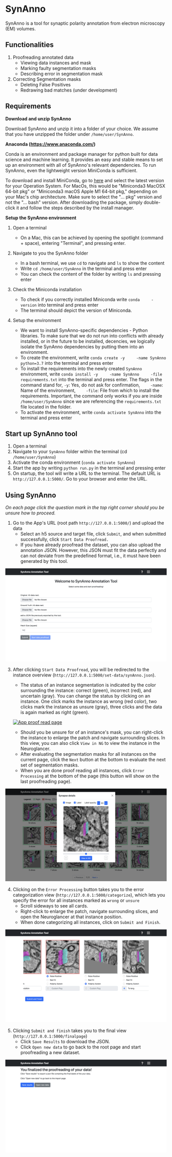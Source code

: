 # SynAnno

SynAnno is a tool for synaptic polarity annotation from electron microscopy (EM) volumes.

## Functionalities 

1. Proofreading annotated data
    - Viewing data instances and mask
    - Marking faulty segmentation masks
    - Describing error in segmentation mask
2. Correcting Segmentation masks
    - Deleting False Positives
    - Redrawing bad matches (under development)

## Requirements

**Download and unzip SynAnno**

Download SynAnno and unzip it into a folder of your choice.
We assume that you have unzipped the folder under `/home/user/SynAnno`.

**Anaconda (https://www.anaconda.com/)**

Conda is an environment and package manager for python built for data science and machine learning.
It provides an easy and stable means to set up an environment with all of SynAnno's relevant dependencies.
To run SynAnno, even the lightweight version MiniConda is sufficient.

To download and install MiniConda, go to [here](https://docs.conda.io/en/latest/miniconda.html#latest-miniconda-installer-links) and select the latest version for your Operation System.
For MacOs, this would be "Miniconda3 MacOSX 64-bit pkg" or "Miniconda3 macOS Apple M1 64-bit pkg," depending on your Mac's chip architecture. Make sure to select the "... pkg" version and not the "... bash" version.
After downloading the package, simply double-click it and follow the steps described by the install manager.

**Setup the SynAnno environment**

1. Open a terminal
    - On a Mac, this can be achieved by opening the spotlight (command + space), entering "Terminal", and pressing enter.

2. Navigate to you the SynAnno folder
    - In a bash terminal, we use `cd` to navigate and `ls` to show the content
    - Write `cd /home/user/SynAnno` in the terminal and press enter
    - You can check the content of the folder by writing `ls` and pressing enter

3. Check the Miniconda installation
    - To check if you correctly installed Miniconda write `conda     -version` into terminal and press enter
    - The terminal should depict the version of Miniconda.

4. Setup the environment
    - We want to install SynAnno-specific dependencies - Python libraries. To make sure that we do not run into conflicts with already installed, or in the future to be installed, decencies, we logically isolate the SynAnno dependencies by putting them into an environment.
    - To create the environment, write `conda create -y     -name SynAnno python=3.7` into the terminal and press enter
    - To install the requirements into the newly created `SynAnno` environment, write `conda install -y     -name SynAnno     -file requirements.txt` into the terminal and press enter. The flags in the command stand for, `-y`: Yes, do not ask for confirmation, `    -name`: Name of the environment, `    -file`: File from which to install the requirements. Important, the command only works if you are inside `/home/user/SynAnno` since we are referencing the `requirements.txt` file located in the folder.
    - To activate the environment, write `conda activate SynAnno` into the terminal and press enter

## Start up SynAnno tool

1. Open a terminal 
2. Navigate to your `SynAnno` folder within the terminal (cd `/home/user/SynAnno`)
3. Activate the conda environment (`conda activate SynAnno`)
4. Start the app by writing `python run.py` in the terminal and pressing enter
5. On startup, the tool will write a URL to the terminal. The default URL is `http://127.0.0.1:5000/`. Go to your browser and enter the URL.


## Using SynAnno

*On each page click the question mark in the top right corner should you be unsure how to proceed.*

1. Go to the App's URL (root path `http://127.0.0.1:5000/`) and upload the data 
    - Select an h5 source and target file, click `Submit`, and when submitted successfully, click `Start Data Proofread.`
    - If you have already proofread the dataset, you can also upload the annotation JSON. However, this JSON must fit the data perfectly and can not deviate from the predefined format, i.e., it must have been generated by this tool.

[![App root page][1]][1]

3. After clicking `Start Data Proofread`, you will be redirected to the instance overview (`http://127.0.0.1:5000/set-data/synAnno.json`).
    - The status of an instance segmentation is indicated by the color surrounding the instance: correct (green), incorrect (red), and uncertain (gray). You can change the status by clicking on an instance. One click marks the instance as wrong (red color), two clicks mark the instance as unsure (gray), three clicks and the data is again marked as right (green). 
    

    [![App proof read page][2]][2]

    - Should you be unsure for of an instance's mask, you can right-click the instance to enlarge the patch and navigate surrounding slices. In this view, you can also click `View in NG` to view the instance in the Neuroglancer. 
    - After evaluating the segmentation masks for all instances on the current page, click the `Next` button at the bottom to evaluate the next set of segmentation masks.
    - When you are done proof reading all instances, click `Error Processing` at the bottom of the page (this button will show on the last proofreading page).



[![App proof instance view][3]][3]

4. Clicking on the `Error Processing` button takes you to the error categorization view (`http://127.0.0.1:5000/categorize`), which lets you specify the error for all instances marked as `wrong` or `unsure`
    - Scroll sideways to see all cards.
    - Right-click to enlarge the patch, navigate surrounding slices, and open the Neuroglancer at that instance position.
    - When done categorizing all instances, click on `Submit and Finish`.

[![App proof error processing page][4]][4]

5. Clicking `Submit and finish` takes you to the final view (`http://127.0.0.1:5000/finalpage`)
    - Click `Save Results` to download the JSON.
    - Click `Open new data` to go back to the root page and start proofreading a new dataset.

[![App proof finish page][5]][5]



  [1]: ./synanno/documentation/images/root_page.png
  [2]: ./synanno/documentation/images/proof_read.png
  [3]: ./synanno/documentation/images/instance_view.png
  [4]: ./synanno/documentation/images/error_processing.png
  [5]: ./synanno/documentation/images/finish_page.png
